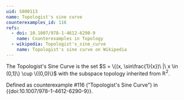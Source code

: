 ```yaml
---
uid: S000113
name: Topologist's sine curve
counterexamples_id: 116
refs:
  - doi: 10.1007/978-1-4612-6290-9
    name: Counterexamples in Topology
  - wikipedia: Topologist's_sine_curve
    name: Topologist's sine curve on Wikipedia
---
```

The Topologist's Sine Curve is the set
$S = \{(x, \sin\frac{1}{x})\ |\ x \in (0,1]\} \cup \{(0,0)\}$
with the subspace topology inherited from $\mathbb{R}^2$.

Defined as counterexample #116 ("Topologist's Sine Curve")
in {{doi:10.1007/978-1-4612-6290-9}}.
